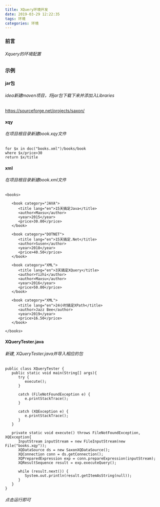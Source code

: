 ```yaml
---
title: XQuery环境开发
date: 2019-03-29 12:22:35
tags: 环境
categories: 环境
---
```


### 前言

###### Xquery的环境配置

### 示例

#### jar包
###### idea新建maven项目，将jar包下载下来并添加入Libraries
<a href="https://sourceforge.net/projects/saxon/">https://sourceforge.net/projects/saxon/</a> 

#### xqy
###### 在项目根目录新建book.xqy文件
	for $x in doc("books.xml")/books/book
	where $x/price>30
	return $x/title

#### xml
###### 在项目根目录新建book.xml文件
	<books>

	   <book category="JAVA">
	      <title lang="en">15天搞定Java</title>
	      <author>Maxsu</author>
	      <year>2015</year>
	      <price>30.00</price>
	   </book>

	   <book category="DOTNET">
	      <title lang="en">15天搞定.Net</title>
	      <author>Susen</author>
	      <year>2018</year>
	      <price>40.50</price>
	   </book>

	   <book category="XML">
	      <title lang="en">3天搞定XQuery</title>
	      <author>Yizhi</author>
	      <author>Maxsu</author> 
	      <year>2016</year>
	      <price>50.00</price>
	   </book>

	   <book category="XML">
	      <title lang="en">24小时搞定XPath</title>
	      <author>Jazz Bee</author>
	      <year>2019</year>
	      <price>16.50</price>
	   </book>

	</books>

#### XQueryTester.java
###### 新建, XQueryTester.java并导入相应的包
	public class XQueryTester {
	   public static void main(String[] args){
	      try {
	         execute();
	      }

	      catch (FileNotFoundException e) {
	         e.printStackTrace();
	      }

	      catch (XQException e) {
	         e.printStackTrace();
	      }
	   }

	   private static void execute() throws FileNotFoundException, XQException{
	      InputStream inputStream = new FileInputStream(new File("books.xqy"));
	      XQDataSource ds = new SaxonXQDataSource();
	      XQConnection conn = ds.getConnection();
	      XQPreparedExpression exp = conn.prepareExpression(inputStream);
	      XQResultSequence result = exp.executeQuery();

	      while (result.next()) {
	         System.out.println(result.getItemAsString(null));
	      }
	   }    
	}

###### 点击运行即可





